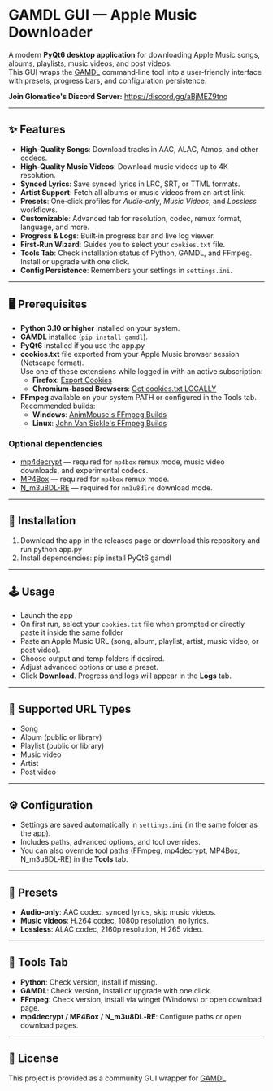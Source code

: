 # GAMDL GUI — Apple Music Downloader

A modern **PyQt6 desktop application** for downloading Apple Music songs, albums, playlists, music videos, and post videos.  
This GUI wraps the [GAMDL](https://github.com/glomatico/gamdl) command‑line tool into a user‑friendly interface with presets, progress bars, and configuration persistence.

**Join Glomatico's Discord Server:** <https://discord.gg/aBjMEZ9tnq>

---

## ✨ Features

- **High‑Quality Songs**: Download tracks in AAC, ALAC, Atmos, and other codecs.
- **High‑Quality Music Videos**: Download music videos up to 4K resolution.
- **Synced Lyrics**: Save synced lyrics in LRC, SRT, or TTML formats.
- **Artist Support**: Fetch all albums or music videos from an artist link.
- **Presets**: One‑click profiles for *Audio‑only*, *Music Videos*, and *Lossless* workflows.
- **Customizable**: Advanced tab for resolution, codec, remux format, language, and more.
- **Progress & Logs**: Built‑in progress bar and live log viewer.
- **First‑Run Wizard**: Guides you to select your `cookies.txt` file.
- **Tools Tab**: Check installation status of Python, GAMDL, and FFmpeg. Install or upgrade with one click.
- **Config Persistence**: Remembers your settings in `settings.ini`.

---

## 🖥️ Prerequisites

- **Python 3.10 or higher** installed on your system.
- **GAMDL** installed (`pip install gamdl`).
- **PyQt6** installed if you use the app.py
- **cookies.txt** file exported from your Apple Music browser session (Netscape format).  
  Use one of these extensions while logged in with an active subscription:
  - **Firefox**: [Export Cookies](https://addons.mozilla.org/addon/export-cookies-txt)
  - **Chromium‑based Browsers**: [Get cookies.txt LOCALLY](https://chromewebstore.google.com/detail/get-cookiestxt-locally/cclelndahbckbenkjhflpdbgdldlbecc)
- **FFmpeg** available on your system PATH or configured in the Tools tab.  
  Recommended builds:
  - **Windows**: [AnimMouse's FFmpeg Builds](https://github.com/AnimMouse/ffmpeg-stable-autobuild/releases)
  - **Linux**: [John Van Sickle's FFmpeg Builds](https://johnvansickle.com/ffmpeg/)

### Optional dependencies

- [mp4decrypt](https://www.bento4.com/downloads/) — required for `mp4box` remux mode, music video downloads, and experimental codecs.
- [MP4Box](https://gpac.io/downloads/gpac-nightly-builds/) — required for `mp4box` remux mode.
- [N_m3u8DL-RE](https://github.com/nilaoda/N_m3u8DL-RE/releases/latest) — required for `nm3u8dlre` download mode.

---

## 🚀 Installation

1. Download the app in the releases page or download this repository and run python app.py
2. Install dependencies: pip install PyQt6 gamdl

---

## 🕹️ Usage

- Launch the app
- On first run, select your `cookies.txt` file when prompted or directly paste it inside the same follder
- Paste an Apple Music URL (song, album, playlist, artist, music video, or post video).
- Choose output and temp folders if desired.
- Adjust advanced options or use a preset.
- Click **Download**. Progress and logs will appear in the **Logs** tab.

---

## 📂 Supported URL Types

- Song
- Album (public or library)
- Playlist (public or library)
- Music video
- Artist
- Post video

---

## ⚙️ Configuration

- Settings are saved automatically in `settings.ini` (in the same folder as the app).
- Includes paths, advanced options, and tool overrides.
- You can also override tool paths (FFmpeg, mp4decrypt, MP4Box, N_m3u8DL‑RE) in the **Tools** tab.

---

## 🧩 Presets

- **Audio‑only**: AAC codec, synced lyrics, skip music videos.
- **Music videos**: H.264 codec, 1080p resolution, no lyrics.
- **Lossless**: ALAC codec, 2160p resolution, H.265 video.

---

## 🔧 Tools Tab

- **Python**: Check version, install if missing.
- **GAMDL**: Check version, install or upgrade with one click.
- **FFmpeg**: Check version, install via winget (Windows) or open download page.
- **mp4decrypt / MP4Box / N_m3u8DL‑RE**: Configure paths or open download pages.

---

## 📜 License

This project is provided as a community GUI wrapper for [GAMDL](https://github.com/glomatico/gamdl).

